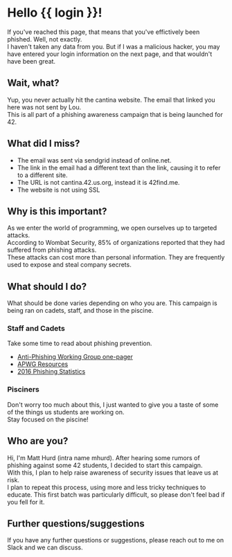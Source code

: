 # Hello **{{ login }}**!
If you've reached this page, that means that you've effictively been phished. Well, not exactly.  
I haven't taken any data from you. But if I was a malicious hacker, you may have entered your login information on the next page, and that wouldn't have been great.  
## Wait, what?
Yup, you never actually hit the cantina website. The email that linked you here was not sent by Lou.  
This is all part of a phishing awareness campaign that is being launched for 42.  
## What did I miss?
- The email was sent via sendgrid instead of online.net.  
- The link in the email had a different text than the link, causing it to refer to a different site.  
- The URL is not cantina.42.us.org, instead it is 42find.me.  
- The website is not using SSL  

## Why is this important?
As we enter the world of programming, we open ourselves up to targeted attacks.  
According to Wombat Security, 85% of organizations reported that they had suffered from phishing attacks.  
These attacks can cost more than personal information. They are frequently used to expose and steal company secrets.  
## What should I do?
What should be done varies depending on who you are. This campaign is being ran on cadets, staff, and those in the piscine.  

### Staff and Cadets
Take some time to read about phishing prevention.  

- [Anti-Phishing Working Group one-pager](http://phish-education.apwg.org/r/)
- [APWG Resources](https://www.apwg.org/resources/overview/)
- [2016 Phishing Statistics](https://blog.barkly.com/phishing-statistics-2016)

### Pisciners
Don't worry too much about this, I just wanted to give you a taste of some of the things us students are working on.  
Stay focused on the piscine!  

## Who are you?
Hi, I'm Matt Hurd (intra name mhurd). After hearing some rumors of phishing against some 42 students, I decided to start this campaign.  
With this, I plan to help raise awareness of security issues that leave us at risk.  
I plan to repeat this process, using more and less tricky techniques to educate. This first batch was particularly difficult, so please don't feel bad if you fell for it.  

## Further questions/suggestions
If you have any further questions or suggestions, please reach out to me on Slack and we can discuss.  
